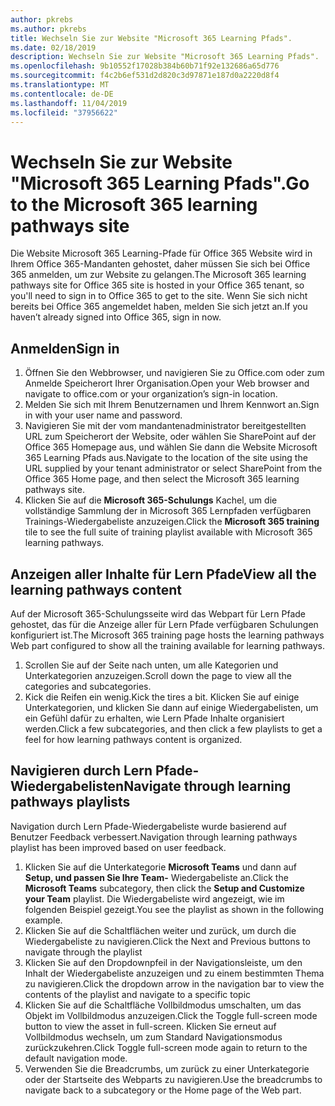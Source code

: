 ```yaml
---
author: pkrebs
ms.author: pkrebs
title: Wechseln Sie zur Website "Microsoft 365 Learning Pfads".
ms.date: 02/18/2019
description: Wechseln Sie zur Website "Microsoft 365 Learning Pfads".
ms.openlocfilehash: 9b10552f17028b384b60b71f92e132686a65d776
ms.sourcegitcommit: f4c2b6ef531d2d820c3d97871e187d0a2220d8f4
ms.translationtype: MT
ms.contentlocale: de-DE
ms.lasthandoff: 11/04/2019
ms.locfileid: "37956622"
---
```

# <a name="go-to-the-microsoft-365-learning-pathways-site"></a><span data-ttu-id="d55b0-103">Wechseln Sie zur Website "Microsoft 365 Learning Pfads".</span><span class="sxs-lookup"><span data-stu-id="d55b0-103">Go to the Microsoft 365 learning pathways site</span></span>

<span data-ttu-id="d55b0-104">Die Website Microsoft 365 Learning-Pfade für Office 365 Website wird in Ihrem Office 365-Mandanten gehostet, daher müssen Sie sich bei Office 365 anmelden, um zur Website zu gelangen.</span><span class="sxs-lookup"><span data-stu-id="d55b0-104">The Microsoft 365 learning pathways site for Office 365 site is hosted in your Office 365 tenant, so you'll need to sign in to Office 365 to get to the site.</span></span> <span data-ttu-id="d55b0-105">Wenn Sie sich nicht bereits bei Office 365 angemeldet haben, melden Sie sich jetzt an.</span><span class="sxs-lookup"><span data-stu-id="d55b0-105">If you haven’t already signed into Office 365, sign in now.</span></span> 

## <a name="sign-in"></a><span data-ttu-id="d55b0-106">Anmelden</span><span class="sxs-lookup"><span data-stu-id="d55b0-106">Sign in</span></span>  

1.  <span data-ttu-id="d55b0-107">Öffnen Sie den Webbrowser, und navigieren Sie zu Office.com oder zum Anmelde Speicherort Ihrer Organisation.</span><span class="sxs-lookup"><span data-stu-id="d55b0-107">Open your Web browser and navigate to office.com or your organization’s sign-in location.</span></span> 
2.  <span data-ttu-id="d55b0-108">Melden Sie sich mit Ihrem Benutzernamen und Ihrem Kennwort an.</span><span class="sxs-lookup"><span data-stu-id="d55b0-108">Sign in with your user name and password.</span></span>
3.  <span data-ttu-id="d55b0-109">Navigieren Sie mit der vom mandantenadministrator bereitgestellten URL zum Speicherort der Website, oder wählen Sie SharePoint auf der Office 365 Homepage aus, und wählen Sie dann die Website Microsoft 365 Learning Pfads aus.</span><span class="sxs-lookup"><span data-stu-id="d55b0-109">Navigate to the location of the site using the URL supplied by your tenant administrator or select SharePoint from the Office 365 Home page, and then select the Microsoft 365 learning pathways site.</span></span> 
5. <span data-ttu-id="d55b0-110">Klicken Sie auf die **Microsoft 365-Schulungs** Kachel, um die vollständige Sammlung der in Microsoft 365 Lernpfaden verfügbaren Trainings-Wiedergabeliste anzuzeigen.</span><span class="sxs-lookup"><span data-stu-id="d55b0-110">Click the **Microsoft 365 training** tile to see the full suite of training playlist available with Microsoft 365 learning pathways.</span></span> 

## <a name="view-all-the-learning-pathways-content"></a><span data-ttu-id="d55b0-111">Anzeigen aller Inhalte für Lern Pfade</span><span class="sxs-lookup"><span data-stu-id="d55b0-111">View all the learning pathways content</span></span>
<span data-ttu-id="d55b0-112">Auf der Microsoft 365-Schulungsseite wird das Webpart für Lern Pfade gehostet, das für die Anzeige aller für Lern Pfade verfügbaren Schulungen konfiguriert ist.</span><span class="sxs-lookup"><span data-stu-id="d55b0-112">The Microsoft 365 training page hosts the learning pathways Web part configured to show all the training available for learning pathways.</span></span> 

1. <span data-ttu-id="d55b0-113">Scrollen Sie auf der Seite nach unten, um alle Kategorien und Unterkategorien anzuzeigen.</span><span class="sxs-lookup"><span data-stu-id="d55b0-113">Scroll down the page to view all the categories and subcategories.</span></span>
2. <span data-ttu-id="d55b0-114">Kick die Reifen ein wenig.</span><span class="sxs-lookup"><span data-stu-id="d55b0-114">Kick the tires a bit.</span></span> <span data-ttu-id="d55b0-115">Klicken Sie auf einige Unterkategorien, und klicken Sie dann auf einige Wiedergabelisten, um ein Gefühl dafür zu erhalten, wie Lern Pfade Inhalte organisiert werden.</span><span class="sxs-lookup"><span data-stu-id="d55b0-115">Click a few subcategories, and then click a few playlists to get a feel for how learning pathways content is organized.</span></span> 

## <a name="navigate-through-learning-pathways-playlists"></a><span data-ttu-id="d55b0-116">Navigieren durch Lern Pfade-Wiedergabelisten</span><span class="sxs-lookup"><span data-stu-id="d55b0-116">Navigate through learning pathways playlists</span></span>
<span data-ttu-id="d55b0-117">Navigation durch Lern Pfade-Wiedergabeliste wurde basierend auf Benutzer Feedback verbessert.</span><span class="sxs-lookup"><span data-stu-id="d55b0-117">Navigation through learning pathways playlist has been improved based on user feedback.</span></span> 

1. <span data-ttu-id="d55b0-118">Klicken Sie auf die Unterkategorie **Microsoft Teams** und dann auf **Setup, und passen Sie Ihre Team-** Wiedergabeliste an.</span><span class="sxs-lookup"><span data-stu-id="d55b0-118">Click the **Microsoft Teams** subcategory, then click the **Setup and Customize your Team** playlist.</span></span> <span data-ttu-id="d55b0-119">Die Wiedergabeliste wird angezeigt, wie im folgenden Beispiel gezeigt.</span><span class="sxs-lookup"><span data-stu-id="d55b0-119">You see the playlist as shown in the following example.</span></span>
2. <span data-ttu-id="d55b0-120">Klicken Sie auf die Schaltflächen weiter und zurück, um durch die Wiedergabeliste zu navigieren.</span><span class="sxs-lookup"><span data-stu-id="d55b0-120">Click the Next and Previous buttons to navigate through the playlist</span></span>
3. <span data-ttu-id="d55b0-121">Klicken Sie auf den Dropdownpfeil in der Navigationsleiste, um den Inhalt der Wiedergabeliste anzuzeigen und zu einem bestimmten Thema zu navigieren.</span><span class="sxs-lookup"><span data-stu-id="d55b0-121">Click the dropdown arrow in the navigation bar to view the contents of the playlist and navigate to a specific topic</span></span>
4. <span data-ttu-id="d55b0-122">Klicken Sie auf die Schaltfläche Vollbildmodus umschalten, um das Objekt im Vollbildmodus anzuzeigen.</span><span class="sxs-lookup"><span data-stu-id="d55b0-122">Click the Toggle full-screen mode button to view the asset in full-screen.</span></span> <span data-ttu-id="d55b0-123">Klicken Sie erneut auf Vollbildmodus wechseln, um zum Standard Navigationsmodus zurückzukehren.</span><span class="sxs-lookup"><span data-stu-id="d55b0-123">Click Toggle full-screen mode again to return to the default navigation mode.</span></span>
5. <span data-ttu-id="d55b0-124">Verwenden Sie die Breadcrumbs, um zurück zu einer Unterkategorie oder der Startseite des Webparts zu navigieren.</span><span class="sxs-lookup"><span data-stu-id="d55b0-124">Use the breadcrumbs to navigate back to a subcategory or the Home page of the Web part.</span></span>  

